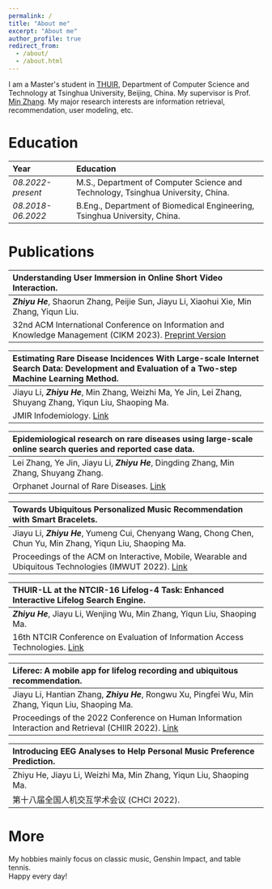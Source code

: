 ```yaml
---
permalink: /
title: "About me"
excerpt: "About me"
author_profile: true
redirect_from: 
  - /about/
  - /about.html
---
```


I am a Master's student in [THUIR](http://ai.thuir.cn/), Department of Computer Science and Technology at Tsinghua University, Beijing, China. My supervisor is Prof. [Min Zhang](http://www.thuir.cn/group/~mzhang/). My major research interests are information retrieval, recommendation, user modeling, etc.

Education
======

| Year | Education |
| :------ | :------ | 
| *08.2022-present* | M.S., Department of Computer Science and Technology, Tsinghua University, China. |
| *08.2018-06.2022* | B.Eng., Department of Biomedical Engineering, Tsinghua University, China. |

Publications
======

| **Understanding User Immersion in Online Short Video Interaction.**|   
| :------ |   
| ***Zhiyu He***, Shaorun Zhang, Peijie Sun, Jiayu Li, Xiaohui Xie, Min Zhang, Yiqun Liu. |  
| 32nd ACM International Conference on Information and Knowledge Management (CIKM 2023). [Preprint Version](http://www.thuir.cn/group/~YQLiu/publications/CIKM2023He.pdf)|

| **Estimating Rare Disease Incidences With Large-scale Internet Search Data: Development and Evaluation of a Two-step Machine Learning Method.**|   
| :------ |   
| Jiayu Li, ***Zhiyu He***, Min Zhang, Weizhi Ma, Ye Jin, Lei Zhang, Shuyang Zhang, Yiqun Liu, Shaoping Ma. |  
| JMIR Infodemiology. [Link](https://infodemiology.jmir.org/2023/1/e42721/)|  

| **Epidemiological research on rare diseases using large-scale online search queries and reported case data.**|   
| :------ |   
| Lei Zhang, Ye Jin, Jiayu Li, ***Zhiyu He***, Dingding Zhang, Min Zhang, Shuyang Zhang. |  
| Orphanet Journal of Rare Diseases. [Link](https://link.springer.com/article/10.1186/s13023-023-02839-7)|

| **Towards Ubiquitous Personalized Music Recommendation with Smart Bracelets.**|   
| :------ |   
| Jiayu Li, ***Zhiyu He***, Yumeng Cui, Chenyang Wang, Chong Chen, Chun Yu, Min Zhang, Yiqun Liu, Shaoping Ma. |  
| Proceedings of the ACM on Interactive, Mobile, Wearable and Ubiquitous Technologies (IMWUT 2022). [Link](https://dl.acm.org/doi/pdf/10.1145/3550333)|  

| **THUIR-LL at the NTCIR-16 Lifelog-4 Task: Enhanced Interactive Lifelog Search Engine.**|   
| :------ |   
| ***Zhiyu He***, Jiayu Li, Wenjing Wu, Min Zhang, Yiqun Liu, Shaoping Ma. |  
| 16th NTCIR Conference on Evaluation of Information Access Technologies. [Link](http://research.nii.ac.jp/ntcir/workshop/OnlineProceedings16/pdf/ntcir/02-NTCIR16-LIFELOG-HeZ.pdf)| 

| **Liferec: A mobile app for lifelog recording and ubiquitous recommendation.**|   
| :------ |   
| Jiayu Li, Hantian Zhang, ***Zhiyu He***, Rongwu Xu, Pingfei Wu, Min Zhang, Yiqun Liu, Shaoping Ma. |  
| Proceedings of the 2022 Conference on Human Information Interaction and Retrieval (CHIIR 2022). [Link](https://dl.acm.org/doi/abs/10.1145/3498366.3505837)| 

| **Introducing EEG Analyses to Help Personal Music Preference Prediction.**|   
| :------ |   
| Zhiyu He, Jiayu Li, Weizhi Ma, Min Zhang, Yiqun Liu, Shaoping Ma. |  
| 第十八届全国人机交互学术会议 (CHCI 2022). | 

More
======  
My hobbies mainly focus on classic music, Genshin Impact, and table tennis.  
Happy every day! 
